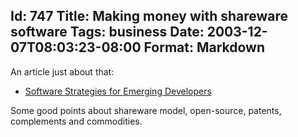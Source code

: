 Id: 747
Title: Making money with shareware software
Tags: business
Date: 2003-12-07T08:03:23-08:00
Format: Markdown
--------------
An article just about that:

  * [Software Strategies for Emerging Developers](https://web.archive.org/web/20090430134033/http://www.macdevcenter.com/lpt/a/3138)

Some good points about shareware model, open-source, patents, complements and commodities.
